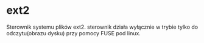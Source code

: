 # ext2
Sterownik systemu plików ext2. sterownik działa wyłącznie w trybie tylko do odczytu(obrazu dysku) przy pomocy FUSE pod linux.
